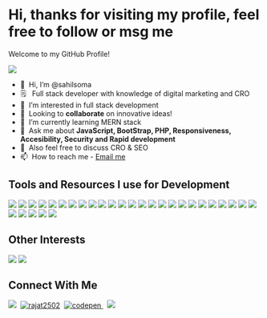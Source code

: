 # Hi, thanks for visiting my profile, feel free to follow or msg me
<p>Welcome to my GitHub Profile!</p>

![](https://komarev.com/ghpvc/?username=sahilsoma&color=blueviolet&style=flat-square&label=PROFILE+VIEWS)

- 👋 &nbsp;Hi, I’m @sahilsoma
- 🗒 &nbsp; Full stack developer with knowledge of digital marketing and CRO
- 👀 &nbsp;I’m interested in full stack development
- 🤝 &nbsp;Looking to **collaborate** on innovative ideas!
- 🌱 &nbsp;I’m currently learning MERN stack
- 💬 &nbsp;Ask me about **JavaScript, BootStrap, PHP, Responsiveness, Accesibility, Security and Rapid development**
- 💞️ &nbsp;Also feel free to discuss CRO & SEO
- 📫 &nbsp;How to reach me - [Email me](mailto:sahilsoma@pm.me)

## Tools and Resources I use for Development
<p>
<img src="https://img.shields.io/badge/-HTML5-orange?style=flat-square&logo=html5&logoColor=white" />
<img src="https://img.shields.io/badge/-CSS3-blue?style=for-the-badge&logo=css3&logoColor=white" />
<img src="https://img.shields.io/badge/JavaScript-323330?style=for-the-badge&logo=javascript&logoColor=F7DF1E" />
<img src="https://img.shields.io/badge/-Bootstrap-purple?style=for-the-badge&logo=Bootstrap&logoColor=white" />
<img src="https://img.shields.io/badge/PHP-777BB4?style=for-the-badge&logo=php&logoColor=white" />
<img src="https://img.shields.io/badge/-MySQL-lightblue?style=for-the-badge&logo=MySQL&logoColor=white" />
<img src="https://img.shields.io/badge/-MariaDB-darkgreen?style=for-the-badge&logo=MariaDB&logoColor=white" />
<img src="https://img.shields.io/badge/-Markdown-black?style=for-the-badge&logo=Markdown&logoColor=white" />
<img src="https://img.shields.io/badge/-XAMPP-orange?style=for-the-badge&logo=XAMPP&logoColor=white" />
<img src="https://img.shields.io/badge/-VisualStudioCode-blue?style=for-the-badge&logo=Visual-Studio-Code&logoColor=white" />
<img src="https://img.shields.io/badge/-CodePen-black?style=for-the-badge&logo=CodePen&logoColor=white" />
<img src="https://img.shields.io/badge/Trello-0052CC?style=for-the-badge&logo=trello&logoColor=white" />
<img src="https://img.shields.io/badge/-Atom-darkgreen?style=for-the-badge&logo=Atom&logoColor=white" />
<img src="https://img.shields.io/badge/-AwesomeLists-pink?style=for-the-badge&logo=Awesome-Lists&logoColor=black" />
<img src="https://img.shields.io/badge/Canva-%2300C4CC.svg?&style=for-the-badge&logo=Canva&logoColor=white" />
<img src="https://img.shields.io/badge/Figma-F24E1E?style=for-the-badge&logo=figma&logoColor=white" />
<img src="https://img.shields.io/badge/gimp-5C5543?style=for-the-badge&logo=gimp&logoColor=white" />
<img src="https://img.shields.io/badge/Inkscape-000000?style=for-the-badge&logo=Inkscape&logoColor=white" />
<img src="https://img.shields.io/badge/Unsplash-000000?style=for-the-badge&logo=Unsplash&logoColor=white" />
<img src="https://img.shields.io/badge/freecodecamp-27273D?style=for-the-badge&logo=freecodecamp&logoColor=white" />
<img src="https://img.shields.io/badge/MDN_Web_Docs-black?style=for-the-badge&logo=mdnwebdocs&logoColor=white" />
<img src="https://img.shields.io/badge/Udacity-grey?style=for-the-badge&logo=udacity&logoColor=#5FCFEE" />
<img src="https://img.shields.io/badge/Udemy-EC5252?style=for-the-badge&logo=Udemy&logoColor=white" />
<img src="https://img.shields.io/badge/Composer-885630?style=for-the-badge&logo=Composer&logoColor=white" />
<img src="https://img.shields.io/badge/Font_Awesome-339AF0?style=for-the-badge&logo=fontawesome&logoColor=white" />
<img src="https://img.shields.io/badge/jQuery-0769AD?style=for-the-badge&logo=jquery&logoColor=white" />
<img src="https://img.shields.io/badge/-Python-blue?style=for-the-badge&logo=Python&logoColor=yellow" />
<img src="https://img.shields.io/badge/LibreOffice-18A303?style=for-the-badge&logo=LibreOffice&logoColor=white" />
<img src="https://img.shields.io/badge/GitHub-100000?style=for-the-badge&logo=github&logoColor=white" />
<img src="https://img.shields.io/badge/Linux-FCC624?style=for-the-badge&logo=linux&logoColor=black" />
</p>

## Other Interests
<p>
<img src="https://img.shields.io/badge/RaspberryPI-lightgreen?style=for-the-badge&logo=raspberrypi&logoColor=magenta" />
<img src="https://img.shields.io/badge/Arduino-darkgreen?style=for-the-badge&logo=arduino&logoColor=white" />

</p>
  
<!--- <p align="center"> <img src="https://github-readme-stats.vercel.app/api?username=sahilsoma&show_icons=true" alt="sahilsoma" /> </p> --->

## Connect With Me

<a href="mailto:sahilsoma@pm.me"><img src="https://img.shields.io/badge/Mail-Email%20me-red?style=for-the-badge" /></a>&nbsp;
<a href="https://in.linkedin.com/in/sahilsoma"><img src="https://img.shields.io/badge/LinkedIn-0077B5?style=for-the-badge&logo=linkedin&logoColor=white" alt="rajat2502" /></a>&nbsp;
<a href="https://codepen.com/sahilsoma" target="_blank"><img src="https://img.shields.io/badge/codepen-%23131417.svg?&style=for-the-badge&logo=codepen&logoColor=white" alt=codepen style="margin-bottom: 5px;" />
</a>&nbsp;
<a href="https://sahilsoma.github.io/" target="_blank"><img src="https://img.shields.io/badge/Portfolio-LiveCV-brightgreen?style=for-the-badge" /></a>&nbsp;

<!---
sahilsoma/sahilsoma is a ✨ special ✨ repository because its `README.md` (this file) appears on your GitHub profile.
You can click the Preview link to take a look at your changes.
--->
